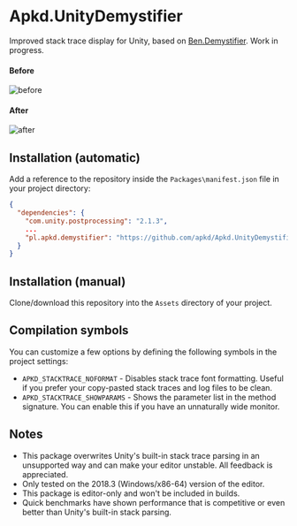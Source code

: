 # Apkd.UnityDemystifier

Improved stack trace display for Unity, based on [Ben.Demystifier](https://github.com/benaadams/Ben.Demystifier). Work in progress.

#### Before
![before](https://cdn.discordapp.com/attachments/368334636256067597/550024165277696010/before.png)

#### After
![after](https://cdn.discordapp.com/attachments/368334636256067597/550024160558972929/after.png)

## Installation (automatic)

Add a reference to the repository inside the `Packages\manifest.json` file in your project directory:

```json
{
  "dependencies": {
    "com.unity.postprocessing": "2.1.3",
    ...
    "pl.apkd.demystifier": "https://github.com/apkd/Apkd.UnityDemystifier.git"
  }
}
```

## Installation (manual)

Clone/download this repository into the `Assets` directory of your project.

## Compilation symbols

You can customize a few options by defining the following symbols in the project settings:
- `APKD_STACKTRACE_NOFORMAT` - Disables stack trace font formatting. Useful if you prefer your copy-pasted stack traces and log files to be clean.
- `APKD_STACKTRACE_SHOWPARAMS` - Shows the parameter list in the method signature. You can enable this if you have an unnaturally wide monitor.

## Notes

- This package overwrites Unity's built-in stack trace parsing in an unsupported way and can make your editor unstable. All feedback is appreciated.
- Only tested on the 2018.3 (Windows/x86-64) version of the editor.
- This package is editor-only and won't be included in builds.
- Quick benchmarks have shown performance that is competitive or even better than Unity's built-in stack parsing.
